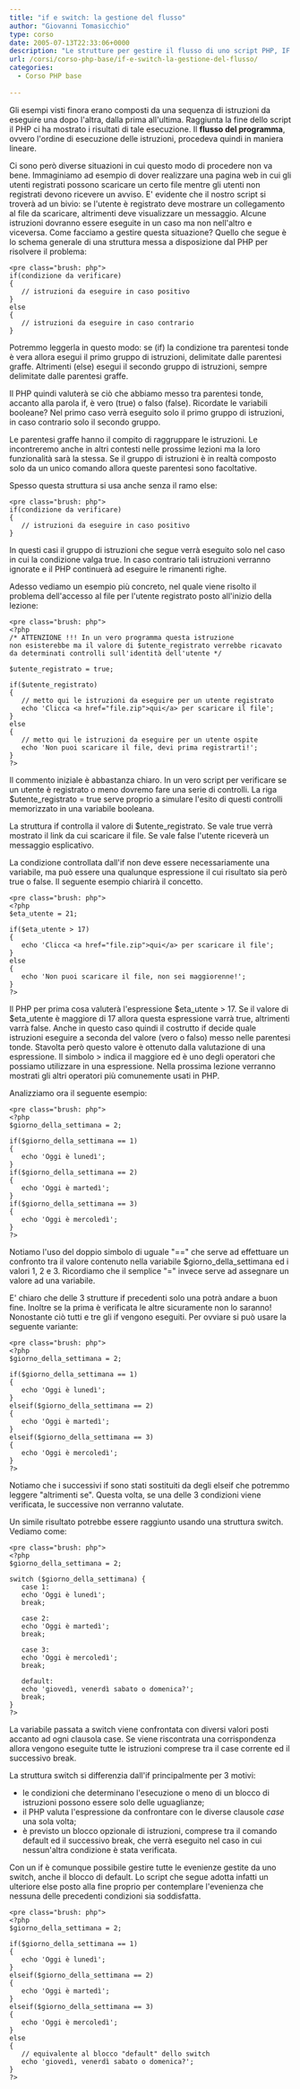 ```yaml
---
title: "if e switch: la gestione del flusso"
author: "Giovanni Tomasicchio"
type: corso
date: 2005-07-13T22:33:06+0000
description: "Le strutture per gestire il flusso di uno script PHP, IF e SWITCH"
url: /corsi/corso-php-base/if-e-switch-la-gestione-del-flusso/
categories:
  - Corso PHP base
  
---
```

 Gli esempi visti finora erano composti da una sequenza di istruzioni da eseguire una dopo l'altra, dalla prima all'ultima. Raggiunta la fine dello script il PHP ci ha mostrato i risultati di tale esecuzione. Il **flusso del programma**, ovvero l'ordine di esecuzione delle istruzioni, procedeva quindi in maniera lineare.

 Ci sono però diverse situazioni in cui questo modo di procedere non va bene. Immaginiamo ad esempio di dover realizzare una pagina web in cui gli utenti registrati possono scaricare un certo file mentre gli utenti non registrati devono ricevere un avviso. E' evidente che il nostro script si troverà ad un bivio: se l'utente è registrato deve mostrare un collegamento al file da scaricare, altrimenti deve visualizzare un messaggio. Alcune istruzioni dovranno essere eseguite in un caso ma non nell'altro e viceversa. Come facciamo a gestire questa situazione? Quello che segue è lo schema generale di una struttura messa a disposizione dal PHP per risolvere il problema:

 ```
<pre class="brush: php">
if(condizione da verificare)
{
    // istruzioni da eseguire in caso positivo
}
else
{
    // istruzioni da eseguire in caso contrario
}
```

 Potremmo leggerla in questo modo: se (if) la condizione tra parentesi tonde è vera allora esegui il primo gruppo di istruzioni, delimitate dalle parentesi graffe. Altrimenti (else) esegui il secondo gruppo di istruzioni, sempre delimitate dalle parentesi graffe.

 Il PHP quindi valuterà se ciò che abbiamo messo tra parentesi tonde, accanto alla parola if, è vero (true) o falso (false). Ricordate le variabili booleane? Nel primo caso verrà eseguito solo il primo gruppo di istruzioni, in caso contrario solo il secondo gruppo.

 Le parentesi graffe hanno il compito di raggruppare le istruzioni. Le incontreremo anche in altri contesti nelle prossime lezioni ma la loro funzionalità sarà la stessa. Se il gruppo di istruzioni è in realtà composto solo da un unico comando allora queste parentesi sono facoltative.

 Spesso questa struttura si usa anche senza il ramo else:

 ```
<pre class="brush: php">
if(condizione da verificare)
{
    // istruzioni da eseguire in caso positivo
}
```

 In questi casi il gruppo di istruzioni che segue verrà eseguito solo nel caso in cui la condizione valga true. In caso contrario tali istruzioni verranno ignorate e il PHP continuerà ad eseguire le rimanenti righe.

 Adesso vediamo un esempio più concreto, nel quale viene risolto il problema dell'accesso al file per l'utente registrato posto all'inizio della lezione:

 ```
<pre class="brush: php">
<?php
/* ATTENZIONE !!! In un vero programma questa istruzione
non esisterebbe ma il valore di $utente_registrato verrebbe ricavato
da determinati controlli sull'identità dell'utente */

$utente_registrato = true;

if($utente_registrato)
{
    // metto qui le istruzioni da eseguire per un utente registrato
    echo 'Clicca <a href="file.zip">qui</a> per scaricare il file';
}
else
{
    // metto qui le istruzioni da eseguire per un utente ospite
    echo 'Non puoi scaricare il file, devi prima registrarti!';
}
?>
```

 Il commento iniziale è abbastanza chiaro. In un vero script per verificare se un utente è registrato o meno dovremo fare una serie di controlli. La riga $utente\_registrato = true serve proprio a simulare l'esito di questi controlli memorizzato in una variabile booleana.

 La struttura if controlla il valore di $utente\_registrato. Se vale true verrà mostrato il link da cui scaricare il file. Se vale false l'utente riceverà un messaggio esplicativo.

 La condizione controllata dall'if non deve essere necessariamente una variabile, ma può essere una qualunque espressione il cui risultato sia però true o false. Il seguente esempio chiarirà il concetto.

 ```
<pre class="brush: php">
<?php
$eta_utente = 21;

if($eta_utente > 17)
{
    echo 'Clicca <a href="file.zip">qui</a> per scaricare il file';
}
else
{
    echo 'Non puoi scaricare il file, non sei maggiorenne!';
}
?>
```

 Il PHP per prima cosa valuterà l'espressione $eta\_utente &gt; 17. Se il valore di $eta\_utente è maggiore di 17 allora questa espressione varrà true, altrimenti varrà false. Anche in questo caso quindi il costrutto if decide quale istruzioni eseguire a seconda del valore (vero o falso) messo nelle parentesi tonde. Stavolta però questo valore è ottenuto dalla valutazione di una espressione. Il simbolo &gt; indica il maggiore ed è uno degli operatori che possiamo utilizzare in una espressione. Nella prossima lezione verranno mostrati gli altri operatori più comunemente usati in PHP.

 Analizziamo ora il seguente esempio:

 ```
<pre class="brush: php">
<?php
$giorno_della_settimana = 2;

if($giorno_della_settimana == 1)
{
    echo 'Oggi è lunedì';
}
if($giorno_della_settimana == 2)
{
    echo 'Oggi è martedì';
}
if($giorno_della_settimana == 3)
{
    echo 'Oggi è mercoledì';
}
?>
```

 Notiamo l'uso del doppio simbolo di uguale "==" che serve ad effettuare un confronto tra il valore contenuto nella variabile $giorno\_della\_settimana ed i valori 1, 2 e 3. Ricordiamo che il semplice "=" invece serve ad assegnare un valore ad una variabile.

 E' chiaro che delle 3 strutture if precedenti solo una potrà andare a buon fine. Inoltre se la prima è verificata le altre sicuramente non lo saranno! Nonostante ciò tutti e tre gli if vengono eseguiti. Per ovviare si può usare la seguente variante:

 ```
<pre class="brush: php">
<?php
$giorno_della_settimana = 2;

if($giorno_della_settimana == 1)
{
    echo 'Oggi è lunedì';
}
elseif($giorno_della_settimana == 2)
{
    echo 'Oggi è martedì';
}
elseif($giorno_della_settimana == 3)
{
    echo 'Oggi è mercoledì';
}
?>
```

 Notiamo che i successivi if sono stati sostituiti da degli elseif che potremmo leggere "altrimenti se". Questa volta, se una delle 3 condizioni viene verificata, le successive non verranno valutate.

 Un simile risultato potrebbe essere raggiunto usando una struttura switch. Vediamo come:

 ```
<pre class="brush: php">
<?php
$giorno_della_settimana = 2;

switch ($giorno_della_settimana) {
    case 1:
    echo 'Oggi è lunedì';
    break;

    case 2:
    echo 'Oggi è martedì';
    break;

    case 3:
    echo 'Oggi è mercoledì';
    break;

    default:
    echo 'giovedì, venerdì sabato o domenica?';
    break;
}
?>
```

 La variabile passata a switch viene confrontata con diversi valori posti accanto ad ogni clausola case. Se viene riscontrata una corrispondenza allora vengono eseguite tutte le istruzioni comprese tra il case corrente ed il successivo break.

 La struttura switch si differenzia dall'if principalmente per 3 motivi:

- le condizioni che determinano l'esecuzione o meno di un blocco di istruzioni possono essere solo delle uguaglianze;
- il PHP valuta l'espressione da confrontare con le diverse clausole *case* una sola volta;
- è previsto un blocco opzionale di istruzioni, comprese tra il comando default ed il successivo break, che verrà eseguito nel caso in cui nessun'altra condizione è stata verificata.
 
 Con un if è comunque possibile gestire tutte le evenienze gestite da uno switch, anche il blocco di default. Lo script che segue adotta infatti un ulteriore else posto alla fine proprio per contemplare l'evenienza che nessuna delle precedenti condizioni sia soddisfatta.

 ```
<pre class="brush: php">
<?php
$giorno_della_settimana = 2;

if($giorno_della_settimana == 1)
{
    echo 'Oggi è lunedì';
}
elseif($giorno_della_settimana == 2)
{
    echo 'Oggi è martedì';
}
elseif($giorno_della_settimana == 3)
{
    echo 'Oggi è mercoledì';
}
else
{
    // equivalente al blocco "default" dello switch
    echo 'giovedì, venerdì sabato o domenica?';
}
?>
```